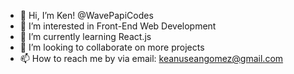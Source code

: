 - 👋 Hi, I’m Ken! @WavePapiCodes
- 👀 I’m interested in Front-End Web Development 
- 🌱 I’m currently learning React.js 
- 💞️ I’m looking to collaborate on more projects
- 📫 How to reach me by via email: keanuseangomez@gmail.com

<!---
WavePapiCodes/WavePapiCodes is a ✨ special ✨ repository because its `README.md` (this file) appears on your GitHub profile.
You can click the Preview link to take a look at your changes.
--->
